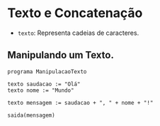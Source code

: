 # Texto e Concatenação

- `texto`: Representa cadeias de caracteres.

## Manipulando um Texto.

```lina
programa ManipulacaoTexto

texto saudacao := "Olá"
texto nome := "Mundo"

texto mensagem := saudacao + ", " + nome + "!"

saida(mensagem)
```
